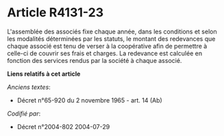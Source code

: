 # Article R4131-23

L'assemblée des associés fixe chaque année, dans les conditions et selon les modalités déterminées par les statuts, le
montant des redevances que chaque associé est tenu de verser à la coopérative afin de permettre à celle-ci de couvrir ses
frais et charges. La redevance est calculée en fonction des services rendus par la société à chaque associé.

**Liens relatifs à cet article**

_Anciens textes_:

  - Décret n°65-920 du 2 novembre 1965 - art. 14 (Ab)

_Codifié par_:

  - Décret n°2004-802 2004-07-29
